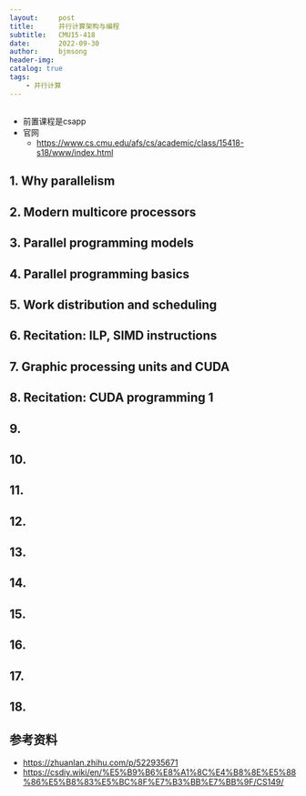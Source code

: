 ```yaml
---
layout:     post
title:      并行计算架构与编程
subtitle:   CMU15-418
date:       2022-09-30
author:     bjmsong
header-img: 
catalog: true
tags:
    - 并行计算
---
```

## 
- 前置课程是csapp
- 官网
    - https://www.cs.cmu.edu/afs/cs/academic/class/15418-s18/www/index.html

## 1. Why parallelism

## 2. Modern multicore processors

## 3. Parallel programming models

## 4. Parallel programming basics

## 5. Work distribution and scheduling

## 6. Recitation: ILP, SIMD instructions

## 7. Graphic processing units and CUDA

## 8. Recitation: CUDA programming 1

## 9. 

## 10.

## 11. 

## 12.

## 13. 

## 14.


## 15. 

## 16.


## 17. 

## 18.


## 参考资料
- https://zhuanlan.zhihu.com/p/522935671
- https://csdiy.wiki/en/%E5%B9%B6%E8%A1%8C%E4%B8%8E%E5%88%86%E5%B8%83%E5%BC%8F%E7%B3%BB%E7%BB%9F/CS149/

